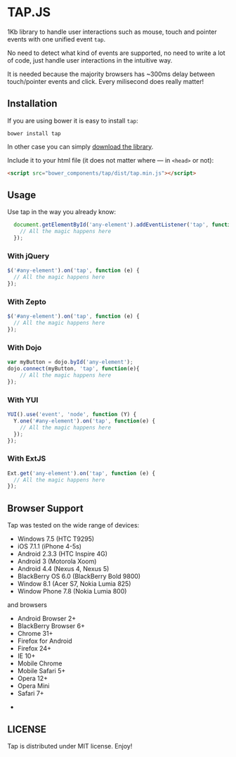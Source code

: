 # TAP.JS 

1Kb library to handle user interactions such as mouse, touch and pointer events with one unified event `tap`. 

No need to detect what kind of events are supported, no need to write a lot of code, just handle user interactions in the intuitive way.

It is needed because the majority browsers has ~300ms delay between touch/pointer events and click. Every milisecond does really matter!  

## Installation

If you are using bower it is easy to install `tap`:

```
bower install tap
```

In other case you can simply [download the library](http://raw.github.com/pukhalski/tap/dist/tap.min.js).

Include it to your html file (it does not matter where — in `<head>` or not):
```html
<script src="bower_components/tap/dist/tap.min.js"></script>
```

## Usage

Use tap in the way you already know:

```javascript
  document.getElementById('any-element').addEventListener('tap', function (e) {
    // All the magic happens here
  });
```

### With jQuery

```javascript
$('#any-element').on('tap', function (e) {
  // All the magic happens here
});
```

### With Zepto

```javascript
$('#any-element').on('tap', function (e) {
  // All the magic happens here
});
```

### With Dojo

```javascript
var myButton = dojo.byId('any-element');
dojo.connect(myButton, 'tap', function(e){
    // All the magic happens here
});
```

### With YUI

```javascript
YUI().use('event', 'node', function (Y) {
  Y.one('#any-element').on('tap', function(e) {
    // All the magic happens here
  });
});
```

### With ExtJS

```javascript
Ext.get('any-element').on('tap', function (e) {
  // All the magic happens here
});
```

## Browser Support

Tap was tested on the wide range of devices:

* Windows 7.5 (HTC T9295)
* iOS 7.1.1 (iPhone 4-5s)
* Android 2.3.3 (HTC Inspire 4G)
* Android 3 (Motorola Xoom)
* Android 4.4 (Nexus 4, Nexus 5)
* BlackBerry OS 6.0 (BlackBerry Bold 9800)
* Window 8.1 (Acer S7, Nokia Lumia 825)
* Window Phone 7.8 (Nokia Lumia 800)

and browsers

* Android Browser 2+
* BlackBerry Browser 6+
* Chrome 31+
* Firefox for Android
* Firefox 24+
* IE 10+
* Mobile Chrome
* Mobile Safari 5+
* Opera 12+
* Opera Mini
* Safari 7+

- 

## LICENSE

Tap is distributed under MIT license. Enjoy!